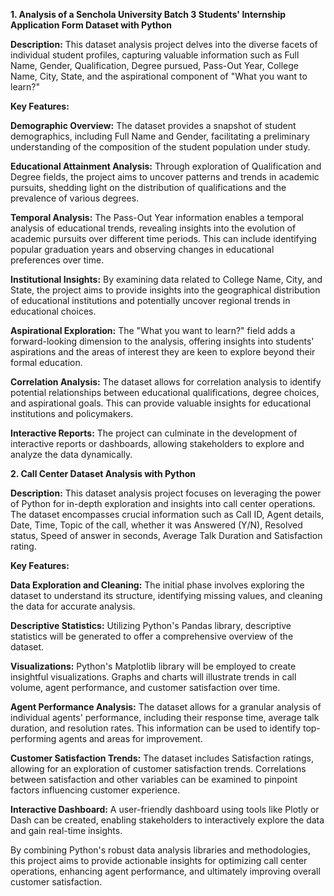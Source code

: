 **1. Analysis of a Senchola University Batch 3 Students' Internship Application Form Dataset with Python**

**Description:**
This dataset analysis project delves into the diverse facets of individual student profiles, capturing valuable information such as Full Name, Gender, Qualification, Degree pursued, Pass-Out Year, College Name, City, State, and the aspirational component of "What you want to learn?"

**Key Features:**

**Demographic Overview:** The dataset provides a snapshot of student demographics, including Full Name and Gender, facilitating a preliminary understanding of the composition of the student population under study.

**Educational Attainment Analysis:** Through exploration of Qualification and Degree fields, the project aims to uncover patterns and trends in academic pursuits, shedding light on the distribution of qualifications and the prevalence of various degrees.

**Temporal Analysis:** The Pass-Out Year information enables a temporal analysis of educational trends, revealing insights into the evolution of academic pursuits over different time periods. This can include identifying popular graduation years and observing changes in educational preferences over time.

**Institutional Insights:** By examining data related to College Name, City, and State, the project aims to provide insights into the geographical distribution of educational institutions and potentially uncover regional trends in educational choices.

**Aspirational Exploration:** The "What you want to learn?" field adds a forward-looking dimension to the analysis, offering insights into students' aspirations and the areas of interest they are keen to explore beyond their formal education.

**Correlation Analysis:** The dataset allows for correlation analysis to identify potential relationships between educational qualifications, degree choices, and aspirational goals. This can provide valuable insights for educational institutions and policymakers.

**Interactive Reports:** The project can culminate in the development of interactive reports or dashboards, allowing stakeholders to explore and analyze the data dynamically.


**2. Call Center Dataset Analysis with Python**

**Description:**
This dataset analysis project focuses on leveraging the power of Python for in-depth exploration and insights into call center operations. The dataset encompasses crucial information such as Call ID, Agent details, Date, Time, Topic of the call, whether it was Answered (Y/N), Resolved status, Speed of answer in seconds, Average Talk Duration and Satisfaction rating.

**Key Features:**

**Data Exploration and Cleaning:** The initial phase involves exploring the dataset to understand its structure, identifying missing values, and cleaning the data for accurate analysis.

**Descriptive Statistics:** Utilizing Python's Pandas library, descriptive statistics will be generated to offer a comprehensive overview of the dataset. 

**Visualizations:** Python's Matplotlib library will be employed to create insightful visualizations. Graphs and charts will illustrate trends in call volume, agent performance, and customer satisfaction over time.

**Agent Performance Analysis:** The dataset allows for a granular analysis of individual agents' performance, including their response time, average talk duration, and resolution rates. This information can be used to identify top-performing agents and areas for improvement.

**Customer Satisfaction Trends:** The dataset includes Satisfaction ratings, allowing for an exploration of customer satisfaction trends. Correlations between satisfaction and other variables can be examined to pinpoint factors influencing customer experience.

**Interactive Dashboard:** A user-friendly dashboard using tools like Plotly or Dash can be created, enabling stakeholders to interactively explore the data and gain real-time insights.

By combining Python's robust data analysis libraries and methodologies, this project aims to provide actionable insights for optimizing call center operations, enhancing agent performance, and ultimately improving overall customer satisfaction.
